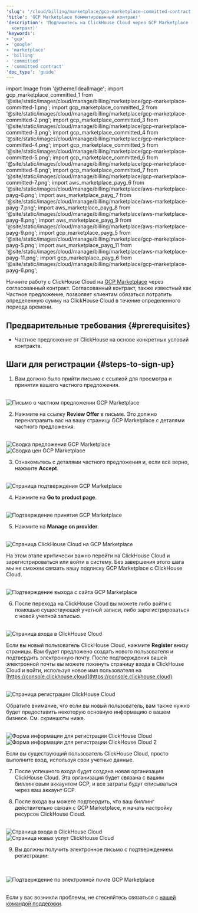```yaml
---
'slug': '/cloud/billing/marketplace/gcp-marketplace-committed-contract'
'title': 'GCP Marketplace Коммитированный контракт'
'description': 'Подпишитесь на ClickHouse Cloud через GCP Marketplace (Коммитированный
  контракт)'
'keywords':
- 'gcp'
- 'google'
- 'marketplace'
- 'billing'
- 'committed'
- 'committed contract'
'doc_type': 'guide'
---
```


import Image from '@theme/IdealImage';
import gcp_marketplace_committed_1 from '@site/static/images/cloud/manage/billing/marketplace/gcp-marketplace-committed-1.png';
import gcp_marketplace_committed_2 from '@site/static/images/cloud/manage/billing/marketplace/gcp-marketplace-committed-2.png';
import gcp_marketplace_committed_3 from '@site/static/images/cloud/manage/billing/marketplace/gcp-marketplace-committed-3.png';
import gcp_marketplace_committed_4 from '@site/static/images/cloud/manage/billing/marketplace/gcp-marketplace-committed-4.png';
import gcp_marketplace_committed_5 from '@site/static/images/cloud/manage/billing/marketplace/gcp-marketplace-committed-5.png';
import gcp_marketplace_committed_6 from '@site/static/images/cloud/manage/billing/marketplace/gcp-marketplace-committed-6.png';
import gcp_marketplace_committed_7 from '@site/static/images/cloud/manage/billing/marketplace/gcp-marketplace-committed-7.png';
import aws_marketplace_payg_6 from '@site/static/images/cloud/manage/billing/marketplace/aws-marketplace-payg-6.png';
import aws_marketplace_payg_7 from '@site/static/images/cloud/manage/billing/marketplace/aws-marketplace-payg-7.png';
import aws_marketplace_payg_8 from '@site/static/images/cloud/manage/billing/marketplace/aws-marketplace-payg-8.png';
import aws_marketplace_payg_9 from '@site/static/images/cloud/manage/billing/marketplace/aws-marketplace-payg-9.png';
import gcp_marketplace_payg_5 from '@site/static/images/cloud/manage/billing/marketplace/gcp-marketplace-payg-5.png';
import aws_marketplace_payg_11 from '@site/static/images/cloud/manage/billing/marketplace/aws-marketplace-payg-11.png';
import gcp_marketplace_payg_6 from '@site/static/images/cloud/manage/billing/marketplace/gcp-marketplace-payg-6.png';

Начните работу с ClickHouse Cloud на [GCP Marketplace](https://console.cloud.google.com/marketplace) через согласованный контракт. Согласованный контракт, также известный как Частное предложение, позволяет клиентам обязаться потратить определенную сумму на ClickHouse Cloud в течение определенного периода времени.

## Предварительные требования {#prerequisites}

- Частное предложение от ClickHouse на основе конкретных условий контракта.

## Шаги для регистрации {#steps-to-sign-up}

1. Вам должно было прийти письмо с ссылкой для просмотра и принятия вашего частного предложения.

<br />

<Image img={gcp_marketplace_committed_1} size="md" alt="Письмо о частном предложении GCP Marketplace" border />

<br />

2. Нажмите на ссылку **Review Offer** в письме. Это должно перенаправить вас на вашу страницу GCP Marketplace с деталями частного предложения.

<br />

<Image img={gcp_marketplace_committed_2} size="md" alt="Сводка предложения GCP Marketplace" border/>

<br />

<Image img={gcp_marketplace_committed_3} size="md" alt="Сводка цен GCP Marketplace" border/>

<br />

3. Ознакомьтесь с деталями частного предложения и, если всё верно, нажмите **Accept**.

<br />

<Image img={gcp_marketplace_committed_4} size="md" alt="Страница подтверждения GCP Marketplace" border/>

<br />

4. Нажмите на **Go to product page**.

<br />

<Image img={gcp_marketplace_committed_5} size="md" alt="Подтверждение принятия GCP Marketplace" border/>

<br />

5. Нажмите на **Manage on provider**.

<br />

<Image img={gcp_marketplace_committed_6} size="md" alt="Страница ClickHouse Cloud на GCP Marketplace" border/>

<br />

На этом этапе критически важно перейти на ClickHouse Cloud и зарегистрироваться или войти в систему. Без завершения этого шага мы не сможем связать вашу подписку GCP Marketplace с ClickHouse Cloud.

<br />

<Image img={gcp_marketplace_committed_7} size="md" alt="Подтверждение выхода с сайта GCP Marketplace" border/>

<br />

6. После перехода на ClickHouse Cloud вы можете либо войти с помощью существующей учетной записи, либо зарегистрироваться с новой учетной записью.

<br />

<Image img={aws_marketplace_payg_6} size="md" alt="Страница входа в ClickHouse Cloud" border/>

<br />

Если вы новый пользователь ClickHouse Cloud, нажмите **Register** внизу страницы. Вам будет предложено создать нового пользователя и подтвердить электронную почту. После подтверждения вашей электронной почты вы можете покинуть страницу входа в ClickHouse Cloud и войти, используя новое имя пользователя на [https://console.clickhouse.cloud](https://console.clickhouse.cloud).

<br />

<Image img={aws_marketplace_payg_7} size="md" alt="Страница регистрации ClickHouse Cloud" border/>

<br />

Обратите внимание, что если вы новый пользователь, вам также нужно будет предоставить некоторую основную информацию о вашем бизнесе. См. скриншоты ниже.

<br />

<Image img={aws_marketplace_payg_8} size="md" alt="Форма информации для регистрации ClickHouse Cloud" border/>

<br />

<Image img={aws_marketplace_payg_9} size="md" alt="Форма информации для регистрации ClickHouse Cloud 2" border/>

<br />

Если вы существующий пользователь ClickHouse Cloud, просто выполните вход, используя свои учетные данные.

7. После успешного входа будет создана новая организация ClickHouse Cloud. Эта организация будет связана с вашим биллинговым аккаунтом GCP, и все затраты будут списываться через ваш аккаунт GCP.

8. После входа вы можете подтвердить, что ваш биллинг действительно связан с GCP Marketplace, и начать настройку ресурсов ClickHouse Cloud.

<br />

<Image img={gcp_marketplace_payg_5} size="md" alt="Страница входа в ClickHouse Cloud" border/>

<br />

<Image img={aws_marketplace_payg_11} size="md" alt="Страница новых услуг ClickHouse Cloud" border/>

<br />

9. Вы должны получить электронное письмо с подтверждением регистрации:

<br />
<br />

<Image img={gcp_marketplace_payg_6} size="md" alt="Подтверждение по электронной почте GCP Marketplace" border/>

<br />

<br />

Если у вас возникли проблемы, не стесняйтесь связаться с [нашей командой поддержки](https://clickhouse.com/support/program).
